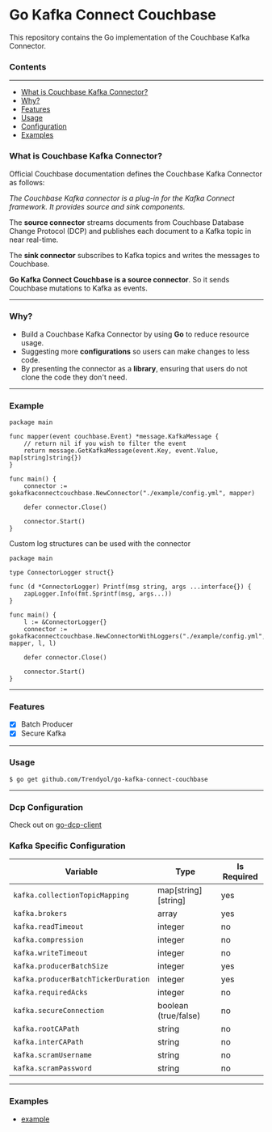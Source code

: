 # Go Kafka Connect Couchbase

This repository contains the Go implementation of the Couchbase Kafka Connector.

### Contents

---

* [What is Couchbase Kafka Connector?](#what-is-couchbase-kafka-connector)
* [Why?](#why)
* [Features](#features)
* [Usage](#usage)
* [Configuration](#configuration)
* [Examples](#examples)

### What is Couchbase Kafka Connector?
Official Couchbase documentation defines the Couchbase Kafka Connector as follows:

_The Couchbase Kafka connector is a plug-in for the Kafka Connect framework. It provides source and sink components._

The **source connector** streams documents from Couchbase Database Change Protocol (DCP) and publishes each document to a Kafka topic in near real-time.

The **sink connector** subscribes to Kafka topics and writes the messages to Couchbase.

**Go Kafka Connect Couchbase is a source connector**. So it sends Couchbase mutations to Kafka as events.

---

### Why?

+ Build a Couchbase Kafka Connector by using **Go** to reduce resource usage.
+ Suggesting more **configurations** so users can make changes to less code.
+ By presenting the connector as a **library**, ensuring that users do not clone the code they don't need.

---

### Example
```
package main

func mapper(event couchbase.Event) *message.KafkaMessage {
	// return nil if you wish to filter the event
	return message.GetKafkaMessage(event.Key, event.Value, map[string]string{})
}

func main() {
	connector := gokafkaconnectcouchbase.NewConnector("./example/config.yml", mapper)

	defer connector.Close()

	connector.Start()
}

```

Custom log structures can be used with the connector
```
package main

type ConnectorLogger struct{}

func (d *ConnectorLogger) Printf(msg string, args ...interface{}) {
	zapLogger.Info(fmt.Sprintf(msg, args...))
}

func main() {
	l := &ConnectorLogger{}
	connector := gokafkaconnectcouchbase.NewConnectorWithLoggers("./example/config.yml", mapper, l, l)

	defer connector.Close()

	connector.Start()
}

```

---

### Features

- [X] Batch Producer
- [X] Secure Kafka

---

### Usage

```
$ go get github.com/Trendyol/go-kafka-connect-couchbase

```

---

### Dcp Configuration

Check out on [go-dcp-client](https://github.com/Trendyol/go-dcp-client#configuration)

### Kafka Specific Configuration

| Variable                            | Type                 | Is Required |
|-------------------------------------|----------------------|-------------|
| `kafka.collectionTopicMapping`      | map[string][string]  | yes         |
| `kafka.brokers`                     | array                | yes         |
| `kafka.readTimeout`                 | integer              | no          |
| `kafka.compression`                 | integer              | no          |
| `kafka.writeTimeout`                | integer              | no          |
| `kafka.producerBatchSize`           | integer              | yes         |
| `kafka.producerBatchTickerDuration` | integer              | yes         |
| `kafka.requiredAcks`                | integer              | no          |
| `kafka.secureConnection`            | boolean (true/false) | no          |
| `kafka.rootCAPath`                  | string               | no          |
| `kafka.interCAPath`                 | string               | no          |
| `kafka.scramUsername`               | string               | no          |
| `kafka.scramPassword`               | string               | no          |

---

### Examples

- [example](example/main.go)
